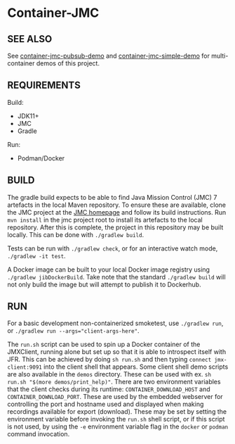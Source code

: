 # Container-JMC

## SEE ALSO
See
[container-jmc-pubsub-demo](https://github.com/andrewazores/container-jmc-pubsub-demo)
and
[container-jmc-simple-demo](https://github.com/andrewazores/container-jmc-simple-demo)
for multi-container demos of this project.

## REQUIREMENTS
Build:
- JDK11+
- JMC
- Gradle

Run:
- Podman/Docker

## BUILD
The gradle build expects to be able to find Java Mission Control (JMC) 7
artefacts in the local Maven repository. To ensure these are available, clone
the JMC project at the [JMC homepage](https://hg.openjdk.java.net/jmc/jmc7)
and follow its build instructions. Run `mvn install` in the jmc project root to
install its artefacts to the local repository. After this is complete, the
project in this repository may be built locally. This can be done with
`./gradlew build`.

Tests can be run with `./gradlew check`, or for an interactive watch mode,
`./gradlew -it test`.

A Docker image can be built to your local Docker image registry using
`./gradlew jibDockerBuild`. Take note that the standard `./gradlew build`
will not only build the image but will attempt to publish it to Dockerhub.

## RUN
For a basic development non-containerized smoketest, use `./gradlew run`, or
`./gradlew run --args="client-args-here"`.

The `run.sh` script can be used to spin up a Docker container of the JMXClient,
running alone but set up so that it is able to introspect itself with JFR. This
can be achieved by doing `sh run.sh` and then typing `connect jmx-client:9091`
into the client shell that appears. Some client shell demo scripts are also
available in the `demos` directory. These can be used with ex.
`sh run.sh "$(more demos/print_help)"`. There are two environment variables
that the client checks during its runtime: `CONTAINER_DOWNLOAD_HOST` and
`CONTAINER_DOWNLOAD_PORT`. These are used by the embedded webserver for
controlling the port and hostname used and displayed when making recordings
available for export (download). These may be set by setting the environment
variable before invoking the `run.sh` shell script, or if this script is not
used, by using the `-e` environment variable flag in the `docker` or `podman`
command invocation.
